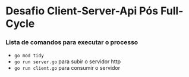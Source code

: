 
# Desafio Client-Server-Api Pós Full-Cycle

### Lista de comandos para executar o processo

- ```go mod tidy```
- ```go run server.go``` para subir o servidor http
- ```go run client.go``` para consumir o servidor
